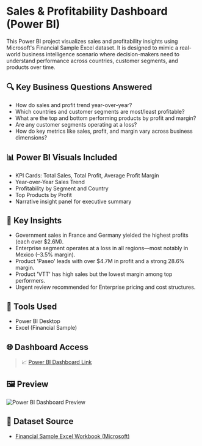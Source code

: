 # Sales & Profitability Dashboard (Power BI)

This Power BI project visualizes sales and profitability insights using Microsoft's Financial Sample Excel dataset. It is designed to mimic a real-world business intelligence scenario where decision-makers need to understand performance across countries, customer segments, and products over time.

## 🔍 Key Business Questions Answered

- How do sales and profit trend year-over-year?
- Which countries and customer segments are most/least profitable?
- What are the top and bottom performing products by profit and margin?
- Are any customer segments operating at a loss?
- How do key metrics like sales, profit, and margin vary across business dimensions?

## 📊 Power BI Visuals Included

- KPI Cards: Total Sales, Total Profit, Average Profit Margin
- Year-over-Year Sales Trend
- Profitability by Segment and Country
- Top  Products by Profit
- Narrative insight panel for executive summary

## 📌 Key Insights

- Government sales in France and Germany yielded the highest profits (each over $2.6M).
- Enterprise segment operates at a loss in all regions—most notably in Mexico (–3.5% margin).
- Product 'Paseo' leads with over $4.7M in profit and a strong 28.6% margin.
- Product 'VTT' has high sales but the lowest margin among top performers.
- Urgent review recommended for Enterprise pricing and cost structures.

## 🧠 Tools Used

- Power BI Desktop
- Excel (Financial Sample)

## 🌐 Dashboard Access

> 📈 [Power BI Dashboard Link](https://app.powerbi.com/reportEmbed?reportId=5d2a5f49-d4d2-4ef2-ae55-bf878d855aff&autoAuth=true&ctid=dfe41fd7-3fc6-45b8-8ddb-5a283993e43a)

## 🖼️ Preview

![Power BI Dashboard Preview](assets/Financial_Dashboard.png)

## 📁 Dataset Source

- [Financial Sample Excel Workbook (Microsoft)](https://learn.microsoft.com/en-us/power-bi/create-reports/sample-financial-download)
